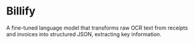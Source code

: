 # Billify
A fine-tuned language model that transforms raw OCR text from receipts and invoices into structured JSON, extracting key information.
